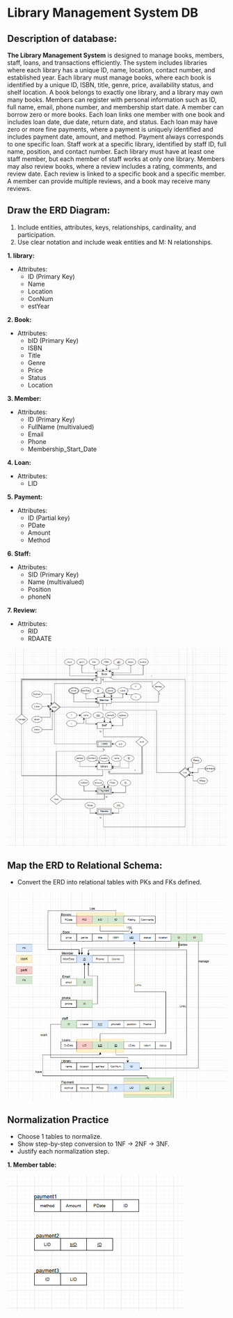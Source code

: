 ﻿# **Library Management System DB**

## Description of database:

 **The Library Management System** is designed to manage books, members, staff, 
loans, and transactions efficiently. The system includes libraries where each library 
has a unique ID, name, location, contact number, and established year. Each library 
must manage books, where each book is identified by a unique ID, ISBN, title, genre, 
price, availability status, and shelf location. A book belongs to exactly one library, 
and a library may own many books. 
Members can register with personal information such as ID, full name, email, phone 
number, and membership start date. A member can borrow zero or more books. 
Each loan links one member with one book and includes loan date, due date, return 
date, and status. 
Each loan may have zero or more fine payments, where a payment is uniquely 
identified and includes payment date, amount, and method. Payment always 
corresponds to one specific loan. 
Staff work at a specific library, identified by staff ID, full name, position, and contact 
number. Each library must have at least one staff member, but each member of staff 
works at only one library. 
Members may also review books, where a review includes a rating, comments, and 
review date. Each review is linked to a specific book and a specific member. A 
member can provide multiple reviews, and a book may receive many reviews. 

## Draw the ERD Diagram:
  
   1. Include entities, attributes, keys, relationships, cardinality, and participation. 
   2. Use clear notation and include weak entities and M: N relationships. 

**1. library:**
- Attributes:
  - ID (Primary Key)
  - Name
  - Location
  - ConNum 
  - estYear
    
**2. Book:**
- Attributes:
   - bID (Primary Key)
   - ISBN
   - Title
   - Genre
   - Price
   - Status
   - Location

**3. Member:**
- Attributes:
   - ID (Primary Key)
   - FullName (multivalued)
   - Email
   - Phone
   - Membership_Start_Date

**4. Loan:**
- Attributes:
  - LID
 

**5. Payment:**
- Attributes:
  - ID (Partial key)
  - PDate
  - Amount
  - Method

**6. Staff:**
- Attributes:
  - SID (Primary Key)
  - Name (multivalued)
  - Position
  - phoneN

**7. Review:**
- Attributes:
  - RID
  - RDAATE

![ERD Diagram](image/1.PNG)

## Map the ERD to Relational Schema:
- Convert the ERD into relational tables with PKs and FKs defined. 

![Mapping Diagram](./image/2.PNG)

## Normalization Practice 
- Choose 1 tables to normalize. 
- Show step-by-step conversion to 1NF → 2NF → 3NF. 
- Justify each normalization step. 

**1. Member table:**

![Mapping Diagram](./image/3.PNG)